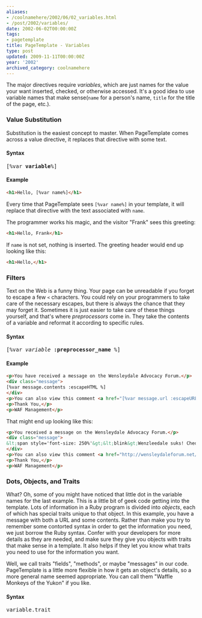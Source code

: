 ```yaml
---
aliases:
- /coolnamehere/2002/06/02_variables.html
- /post/2002/variables/
date: 2002-06-02T00:00:00Z
tags:
- pagetemplate
title: PageTemplate - Variables
type: post
updated: 2009-11-11T00:00:00Z
year: '2002'
archived_category: coolnamehere
---
```

<!-- TEASER_END -->
The major directives require *variables*, which are just names for the value 
your want inserted, checked, or otherwise accessed. It's a good idea to use 
variable names that make sense(`name` for a person's name, `title` for the 
title of the page, etc.).

### Value Substitution

Substitution is the easiest concept to master. When PageTemplate comes across 
a value directive, it replaces that directive with some text.

#### Syntax

<pre>
[%var <strong>variable</strong>%]
</pre>

#### Example

``` html
<h1>Hello, [%var name%]</h1>
```

Every time that PageTemplate sees `[%var name%]` in your template, it will 
replace that directive with the text associated with `name`.

The programmer works his magic, and the visitor "Frank" sees this greeting:

``` html
<h1>Hello, Frank</h1>
```

If `name` is not set, nothing is inserted. The greeting header would end up 
looking like this:

``` html
<h1>Hello,</h1>
```

### Filters

Text on the Web is a funny thing. Your page can be unreadable if you forget to 
escape a few `<` characters. You could rely on your programmers to take care 
of the necessary escapes, but there is always the chance that they may forget 
it. Sometimes it is just easier to take care of these things yourself, and 
that's where *preprocessors* come in. They take the contents of a variable 
and reformat it according to specific rules.

#### Syntax

<pre>
[%var <em>variable</em> <strong>:preprocessor_name</strong> %]
</pre>

#### Example

``` html
<p>You have received a message on the Wensleydale Advocacy Forum.</p>
<div class="message">
[%var message.contents :escapeHTML %]
</div>
<p>You can also view this comment <a href="[%var message.url :escapeURL %]">here</a></p>
<p>Thank You,</p>
<p>WAF Management</p>
```

That might end up looking like this:

``` html
<p>You received a message on the Wensleydale Advocacy Forum.</p>
<div class="message">
&lt;span style='font-size: 250%'&gt;&lt;blink&gt;Wenzleedale suks! Cheddr 4evar!!1!&lt;/blink&gt;&lt;/span&gt;
</div>
<p>You can also view this comment <a href="http://wensleydaleforum.net/messages/view/Wenzlee+Sucks%21">here</a></p>
<p>Thank You,</p>
<p>WAF Management</p>
```

### Dots, Objects, and Traits

What? Oh, some of you might have noticed that little dot in the variable names 
for the last example. This is a little bit of geek code getting into the 
template. Lots of information in a Ruby program is divided into *objects*, 
each of which has special traits unique to that object. In this example, you 
have a message with both a URL and some contents. Rather than make you try to 
remember some contorted syntax in order to get the information you need, we 
just borrow the Ruby syntax. Confer with your developers for more details as 
they are needed, and make sure they give you objects with traits that make 
sense in a template. It also helps if they let you know what traits you need 
to use for the information you want.

<aside>
Well, we call traits "fields", "methods", or maybe "messages" in our code. 
PageTemplate is a little more flexible in how it gets an object's details, 
so a more general name seemed appropriate. You can call them "Waffle 
Monkeys of the Yukon" if you like.
</aside>

#### Syntax

<pre>variable.trait</pre>

